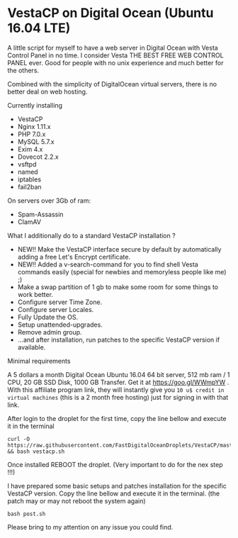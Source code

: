 # VestaCP on Digital Ocean (Ubuntu 16.04 LTE)

A little script for myself to have a web server in Digital Ocean with Vesta Control Panel in no time. 
I consider Vesta THE BEST FREE WEB CONTROL PANEL ever.
Good for people with no unix experience and much better for the others.

Combined with the simplicity of DigitalOcean virtual servers, there is no better deal on web hosting.

Currently installing 

 - VestaCP
 - Nginx 1.11.x
 - PHP 7.0.x
 - MySQL 5.7.x
 - Exim 4.x
 - Dovecot 2.2.x
 - vsftpd
 - named
 - iptables
 - fail2ban

On servers over 3Gb of ram:

 - Spam-Assassin
 - ClamAV

What I additionally do to a standard VestaCP installation ?
- NEW!! Make the VestaCP interface secure by default by automatically adding a free Let's Encrypt certificate.
- NEW!! Added a v-search-command for you to find shell Vesta commands easily (special for newbies and memoryless people like me) ;)
- Make a swap partition of 1 gb to make some room for some things to work better.
- Configure server Time Zone.
- Configure server Locales.
- Fully Update the OS.
- Setup unattended-upgrades.
- Remove admin group.
- ...and after installation, run patches to the specific VestaCP version if available.

Minimal requirements

A 5 dollars a month Digital Ocean Ubuntu 16.04 64 bit server, 512 mb ram / 1 CPU, 20 GB SSD Disk, 1000 GB Transfer.
Get it at https://goo.gl/WWmpYW . 
With this affiliate program link, they will instantly give you `10 u$ credit in virtual machines` (this is a 2 month free hosting) just for signing in with that link.

After login to the droplet for the first time, copy the line bellow and execute it in the terminal

    curl -O https://raw.githubusercontent.com/FastDigitalOceanDroplets/VestaCP/master/vestacp.sh && bash vestacp.sh

Once installed REBOOT the droplet. (Very important to do for the nex step !!!)

I have prepared some basic setups and patches installation for the specific VestaCP version. Copy the line bellow and execute it in the terminal. (the patch may or may not reboot the system again)

    bash post.sh

Please bring to my attention on any issue you could find.
